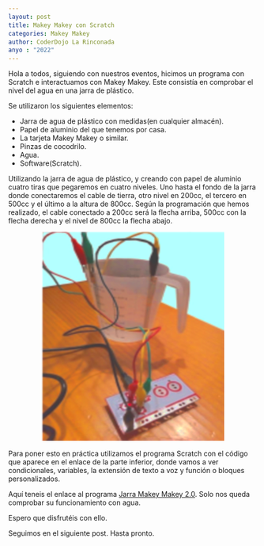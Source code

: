 ```yaml
---
layout: post
title: Makey Makey con Scratch
categories: Makey Makey
author: CoderDojo La Rinconada
anyo : "2022"
---
```


Hola a todos, siguiendo con nuestros eventos, hicimos un programa con Scratch e interactuamos con Makey Makey. Este consistía en comprobar el nivel del agua en una jarra de plástico. 

Se utilizaron los siguientes elementos:

* Jarra de agua de plástico con medidas(en cualquier almacén).
* Papel de aluminio del que tenemos por casa.
* La tarjeta Makey Makey o similar.
* Pinzas de cocodrilo.
* Agua.
* Software(Scratch).

Utilizando la jarra de agua de plástico, y creando con papel de aluminio cuatro tiras que pegaremos en cuatro niveles. Uno hasta el fondo de la jarra donde conectaremos el cable de tierra, otro nivel en 200cc, el tercero en 500cc y el último a la altura de 800cc. Según la programación que hemos realizado, el cable conectado a 200cc será la flecha arriba, 500cc con la flecha derecha y el nivel de 800cc la flecha abajo. 


<span style="display:block;text-align:center">![jarraMakey]</span>

Para poner esto en práctica utilizamos el programa Scratch con el código que aparece en el enlace de la parte inferior, donde vamos a ver condicionales, variables, la extensión de texto a voz y función o bloques personalizados. 

Aquí teneis el enlace al programa <span><a href="https://scratch.mit.edu/projects/596182675" target="blank">Jarra Makey Makey 2.0</a></span>. Solo nos queda comprobar su funcionamiento con agua.

Espero que disfrutéis con ello.


Seguimos en el siguiente post. Hasta pronto.



[jarraMakey]: /images/jarraMakey.png










